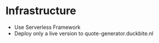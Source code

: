 # Infrastructure

- Use Serverless Framework
- Deploy only a live version to quote-generator.duckbite.nl
